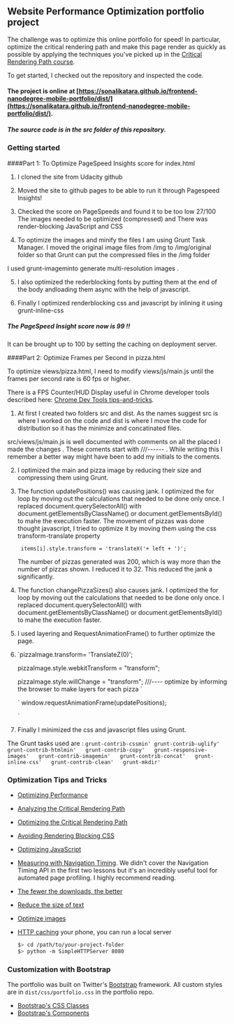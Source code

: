 ## Website Performance Optimization portfolio project

The challenge was to optimize this online portfolio for speed! In particular, optimize the critical rendering path and make this page render as quickly as possible by applying the techniques you've picked up in the [Critical Rendering Path course](https://www.udacity.com/course/ud884).

To get started, I checked out the repository  and inspected the code.

#### The project is online at [https://sonalikatara.github.io/frontend-nanodegree-mobile-portfolio/dist/](https://sonalikatara.github.io/frontend-nanodegree-mobile-portfolio/dist/).


##### The source code is in the src folder of this repository.


### Getting started

####Part 1: To Optimize PageSpeed Insights score for index.html

1. I cloned the site from Udacity github

2. Moved the site to github pages to be able to run it through Pagespeed Insights! 

3. Checked the score on PageSpeeds and found it to be too low 27/100
   The images needed to be optimized (compressed) and  There was render-blocking JavaScript and CSS 

4. To optimize the images and minify the files I am using Grunt Task Manager.
    I moved the original image files from /img to /img/original folder so that Grunt can put the compressed files in the /img folder

  I used grunt-imageminto generate multi-resolution images .

5. I also optimized the rederblocking fonts by putting them at the end of the body andloading them async with the help of javascript.

6. Finally I optimized renderblocking css and javascript by inlining it using grunt-inline-css

##### The PageSpeed Insight score now is 99 !!

It can be brought up to 100 by setting the caching on deployment server.


####Part 2: Optimize Frames per Second in pizza.html

To optimize views/pizza.html, I need to modify views/js/main.js until the frames per second rate is 60 fps or higher. 

There is a FPS Counter/HUD Display useful in Chrome developer tools described here: [Chrome Dev Tools tips-and-tricks](https://developer.chrome.com/devtools/docs/tips-and-tricks).

1. At first I created two folders src and dist. As the names suggest src is where I worked on the code and dist is where I move the code for distribution so it has the  minimize and concatinated files.

 src/views/js/main.js is well documented with comments on all the placed I made the changes . These coments start with ///------ . While writing this I remember a better way might have been to add my initials to the coments.

2. I optimized the main and pizza image by reducing their size and compressing them using Grunt. 

3. The function updatePositions() was causing jank.
   I optimized the for loop by moving out the calculations that needed to be done only once.
   I replaced document.querySelectorAll() with document.getElementsByClassName() or document.getElementsById() to mahe the execution faster.
   The movement of pizzas was done thought javascript, I tried to optimize it by moving them using the css transform-translate property

   ` items[i].style.transform = 'translateX('+ left + ')';`
   
   The number of pizzas generated was 200, which is way more than the number of pizzas shown. I reduced it to 32. This reduced the jank a significantly.

4. The function changePizzaSizes() also causes jank.
   I optimized the for loop by moving out the calculations that needed to be done only once.
   I replaced document.querySelectorAll() with document.getElementsByClassName() or document.getElementsById() to mahe the execution faster.
   
5. I used layering and RequestAnimationFrame() to further optimize the page.
6. 
   `pizzaImage.transform= 'TranslateZ(0)';

   pizzaImage.style.webkitTransform = "transform";
   
   pizzaImage.style.willChange = "transform";        ///---- optimize by informing the browser to make layers for each pizza `
   
   
   `
   window.requestAnimationFrame(updatePositions);

   `

6. Finally I minimized the css and javascript files using Grunt.
  


The Grunt tasks used are :
`
     grunt-contrib-cssmin'
     grunt-contrib-uglify'  
     grunt-contrib-htmlmin'  
     grunt-contrib-copy'  
     grunt-responsive-images'  
     grunt-contrib-imagemin'  
     grunt-contrib-concat'  
     grunt-inline-css'  
     grunt-contrib-clean'  
     grunt-mkdir'
`

### Optimization Tips and Tricks
* [Optimizing Performance](https://developers.google.com/web/fundamentals/performance/ "web performance")
* [Analyzing the Critical Rendering Path](https://developers.google.com/web/fundamentals/performance/critical-rendering-path/analyzing-crp.html "analyzing crp")
* [Optimizing the Critical Rendering Path](https://developers.google.com/web/fundamentals/performance/critical-rendering-path/optimizing-critical-rendering-path.html "optimize the crp!")
* [Avoiding Rendering Blocking CSS](https://developers.google.com/web/fundamentals/performance/critical-rendering-path/render-blocking-css.html "render blocking css")
* [Optimizing JavaScript](https://developers.google.com/web/fundamentals/performance/critical-rendering-path/adding-interactivity-with-javascript.html "javascript")
* [Measuring with Navigation Timing](https://developers.google.com/web/fundamentals/performance/critical-rendering-path/measure-crp.html "nav timing api"). We didn't cover the Navigation Timing API in the first two lessons but it's an incredibly useful tool for automated page profiling. I highly recommend reading.
* <a href="https://developers.google.com/web/fundamentals/performance/optimizing-content-efficiency/eliminate-downloads.html">The fewer the downloads, the better</a>
* <a href="https://developers.google.com/web/fundamentals/performance/optimizing-content-efficiency/optimize-encoding-and-transfer.html">Reduce the size of text</a>
* <a href="https://developers.google.com/web/fundamentals/performance/optimizing-content-efficiency/image-optimization.html">Optimize images</a>
* <a href="https://developers.google.com/web/fundamentals/performance/optimizing-content-efficiency/http-caching.html">HTTP caching</a>
your phone, you can run a local server

  ```bash
  $> cd /path/to/your-project-folder
  $> python -m SimpleHTTPServer 8080
  ```
### Customization with Bootstrap
The portfolio was built on Twitter's <a href="http://getbootstrap.com/">Bootstrap</a> framework. All custom styles are in `dist/css/portfolio.css` in the portfolio repo.

* <a href="http://getbootstrap.com/css/">Bootstrap's CSS Classes</a>
* <a href="http://getbootstrap.com/components/">Bootstrap's Components</a>

